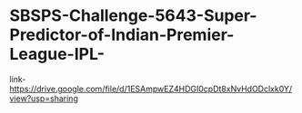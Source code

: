 # SBSPS-Challenge-5643-Super-Predictor-of-Indian-Premier-League-IPL-
link-https://drive.google.com/file/d/1ESAmpwEZ4HDGI0cpDt8xNvHdODclxk0Y/view?usp=sharing
